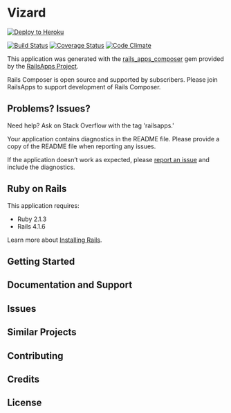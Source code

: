 Vizard
======

[![Deploy to Heroku](https://www.herokucdn.com/deploy/button.png)](https://heroku.com/deploy)

[![Build Status](https://travis-ci.org/ciudadanointeligente/vizard.svg?branch=travis)](https://travis-ci.org/ciudadanointeligente/vizard)
[![Coverage Status](https://coveralls.io/repos/ciudadanointeligente/vizard/badge.png)](https://coveralls.io/r/ciudadanointeligente/vizard)
[![Code Climate](https://codeclimate.com/github/ciudadanointeligente/vizard/badges/gpa.svg)](https://codeclimate.com/github/ciudadanointeligente/vizard)

This application was generated with the [rails_apps_composer](https://github.com/RailsApps/rails_apps_composer) gem
provided by the [RailsApps Project](http://railsapps.github.io/).

Rails Composer is open source and supported by subscribers. Please join RailsApps to support development of Rails Composer.

Problems? Issues?
-----------

Need help? Ask on Stack Overflow with the tag 'railsapps.'

Your application contains diagnostics in the README file. Please provide a copy of the README file when reporting any issues.

If the application doesn’t work as expected, please [report an issue](https://github.com/RailsApps/rails_apps_composer/issues)
and include the diagnostics.

Ruby on Rails
-------------

This application requires:

- Ruby 2.1.3
- Rails 4.1.6

Learn more about [Installing Rails](http://railsapps.github.io/installing-rails.html).

Getting Started
---------------

Documentation and Support
-------------------------

Issues
-------------

Similar Projects
----------------

Contributing
------------

Credits
-------

License
-------
